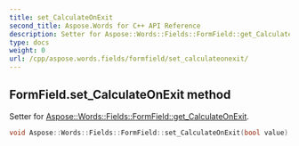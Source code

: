 ```yaml
---
title: set_CalculateOnExit
second_title: Aspose.Words for C++ API Reference
description: Setter for Aspose::Words::Fields::FormField::get_CalculateOnExit. 
type: docs
weight: 0
url: /cpp/aspose.words.fields/formfield/set_calculateonexit/
---
```

## FormField.set_CalculateOnExit method


Setter for [Aspose::Words::Fields::FormField::get_CalculateOnExit](../get_calculateonexit/).

```cpp
void Aspose::Words::Fields::FormField::set_CalculateOnExit(bool value)
```

